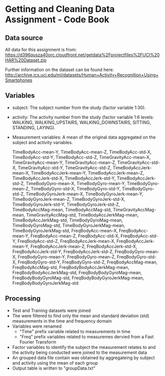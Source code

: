 # Getting and Cleaning Data Assignment - Code Book

## Data source
All data for this assignment is from:
https://d396qusza40orc.cloudfront.net/getdata%2Fprojectfiles%2FUCI%20HAR%20Dataset.zip

Further information on the dataset can be found here:
http://archive.ics.uci.edu/ml/datasets/Human+Activity+Recognition+Using+Smartphones

## Variables
* subject: The subject number from the study (factor variable 1:30).
* activity: The activity number from the study (factor variable 1:6 levels: WALKING, WALKING_UPSTAIRS, WALKING_DOWNSTAIRS, SITTING, STANDING, LAYING).
* Measurement variables: A mean of the original data aggregated on the subject and activity variables.

    TimeBodyAcc-mean-Y, TimeBodyAcc-mean-Z, TimeBodyAcc-std-X, TimeBodyAcc-std-Y, TimeBodyAcc-std-Z, TimeGravityAcc-mean-X, TimeGravityAcc-mean-Y, TimeGravityAcc-mean-Z, TimeGravityAcc-std-X, TimeGravityAcc-std-Y, TimeGravityAcc-std-Z, TimeBodyAccJerk-mean-X, TimeBodyAccJerk-mean-Y, TimeBodyAccJerk-mean-Z, TimeBodyAccJerk-std-X, TimeBodyAccJerk-std-Y, TimeBodyAccJerk-std-Z, TimeBodyGyro-mean-X, TimeBodyGyro-mean-Y, TimeBodyGyro-mean-Z, TimeBodyGyro-std-X, TimeBodyGyro-std-Y, TimeBodyGyro-std-Z, TimeBodyGyroJerk-mean-X, TimeBodyGyroJerk-mean-Y, TimeBodyGyroJerk-mean-Z, TimeBodyGyroJerk-std-X, TimeBodyGyroJerk-std-Y, TimeBodyGyroJerk-std-Z, TimeBodyAccMag-mean, TimeBodyAccMag-std, TimeGravityAccMag-mean, TimeGravityAccMag-std, TimeBodyAccJerkMag-mean, TimeBodyAccJerkMag-std, TimeBodyGyroMag-mean, TimeBodyGyroMag-std, TimeBodyGyroJerkMag-mean, TimeBodyGyroJerkMag-std, FreqBodyAcc-mean-X, FreqBodyAcc-mean-Y, FreqBodyAcc-mean-Z, FreqBodyAcc-std-X, FreqBodyAcc-std-Y, FreqBodyAcc-std-Z, FreqBodyAccJerk-mean-X, FreqBodyAccJerk-mean-Y, FreqBodyAccJerk-mean-Z, FreqBodyAccJerk-std-X, FreqBodyAccJerk-std-Y, FreqBodyAccJerk-std-Z, FreqBodyGyro-mean-X, FreqBodyGyro-mean-Y, FreqBodyGyro-mean-Z, FreqBodyGyro-std-X, FreqBodyGyro-std-Y, FreqBodyGyro-std-Z, FreqBodyAccMag-mean, FreqBodyAccMag-std, FreqBodyBodyAccJerkMag-mean, FreqBodyBodyAccJerkMag-std, FreqBodyBodyGyroMag-mean, FreqBodyBodyGyroMag-std, FreqBodyBodyGyroJerkMag-mean, FreqBodyBodyGyroJerkMag-std

## Processing
* Test and Training datasets were joined
* The were filtered to find only the mean and standard deviation (std) measurements in the time and frequency domain
* Variables were renamed
  * "Time" prefix variable related to measurements in time
  * "Freq" prefix variables related to measuremes dervied from a Fast Fourier Transform
* Factor variables to identify the subject the measurement relates to and the activity being conducted were joined to the measurement data
* An grouped data file contain was obtained by aggregateing by subject and activity using the mean of each group
* Output table is written to "groupData.txt"
